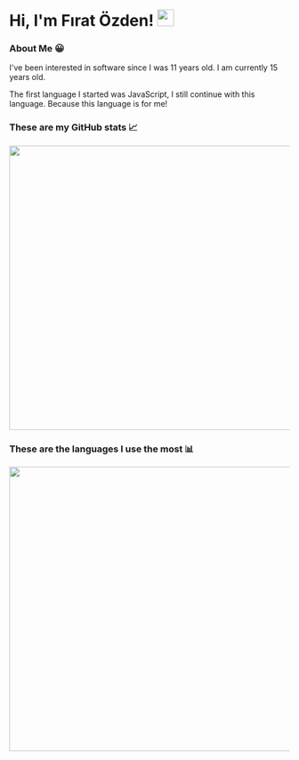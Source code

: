 # Hi, I'm Fırat Özden! <img src="https://i.ibb.co/DRcs4Y6/unknown.gif" width="30px"/>

### About Me 😀
I've been interested in software since I was 11 years old. I am currently 15 years old.

The first language I started was JavaScript, I still continue with this language. Because this language is for me!

### These are my GitHub stats 📈
<img src="https://github-readme-stats.vercel.app/api?username=fir4tozden&show_icons=true&theme=tokyonight" width="512px"/>

### These are the languages I use the most 📊
<img src="https://github-readme-stats.vercel.app/api/top-langs?username=fir4tozden&layout=compact&theme=tokyonight" width="512px"/>
